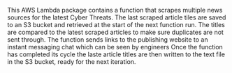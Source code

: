 This AWS Lambda package contains a function that scrapes multiple news sources for the latest Cyber Threats.
The last scraped article tiles are saved to an S3 bucket and retrieved at the start of the next function run.
The titles are compared to the latest scraped articles to make sure duplicates are not sent through.
The function sends links to the publishing website to an instant messaging chat which can be seen by engineers
Once the function has completed its cycle the laste article titles are then written to the text file in the S3 bucket, ready for the next iteration.